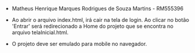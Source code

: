 - Matheus Henrique Marques Rodrigues de Souza Martins - RM555396

- Ao abrir o arquivo index.html, irá cair na tela de login. Ao clicar no botão 'Entrar' será redirecionado a Home do projeto que se encontra no arquivo telaInicial.html.

- O projeto deve ser emulado para mobile no navegador.
